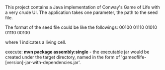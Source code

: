 This project contains a Java implementation of Conway's Game of Life with a very crude UI. 
The application takes one parameter, the path to the seed file.

The format of the seed file could be like the followings:
00100
01110
01010
01110
00100


where 1 indicates a living cell.

execute: **mvn package assembly:single** - the executable jar would be created under the target directory, 
named in the form of 'gameoflife-[version]-jar-with-dependencies.jar'.